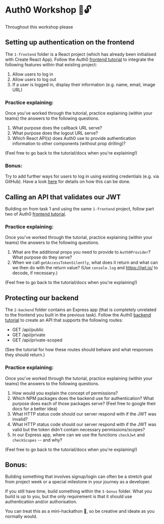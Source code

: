 # Auth0 Workshop 🔑🔓

Throughout this workshop please

## Setting up authentication on the **frontend**

The `1-frontend` folder is a React project (which has already been initialised with Create React App). Follow the Auth0 [frontend tutorial](https://auth0.com/docs/quickstart/spa/react/01-login) to integrate the following features within that existing project:

1.  Allow users to log in
2.  Allow users to log out
3.  If a user is logged in, display their information (e.g. name, email, image URL)

### Practice explaining:

Once you've worked through the tutorial, practice explaining (within your teams) the answers to the following questions.

1.  What purpose does the callback URL serve?
2.  What purpose does the logout URL serve?
3.  Which React API(s) does Auth0 use to provide authentication information to other components (without prop drilling)?

(Feel free to go back to the tutorial/docs when you're explaining!)

### Bonus:

Try to add further ways for users to log in using existing credentials (e.g. via GitHub). Have a look [here](https://auth0.com/docs/connections/social) for details on how this can be done.

## Calling an API that validates our JWT

Building on from task 1 and using the same `1-frontend` project, follow part two of Auth0 [frontend tutorial](https://auth0.com/docs/quickstart/spa/react/02-calling-an-api).

### Practice explaining:

Once you've worked through the tutorial, practice explaining (within your teams) the answers to the following questions.

1.  What are the additional props you need to provide to `Auth0Provider`? What purpose do they serve?
2.  When we call `getAccessTokenSilently`, what does it return and what can we then do with the return value? (Use `console.log` and https://jwt.io/ to decode, if necessary.)

(Feel free to go back to the tutorial/docs when you're explaining!)

## Protecting our **backend**

The `2-backend` folder contains an Express app (that is completely unrelated to the frontend you built in the previous task). Follow the Auth0 [backend tutorial](https://auth0.com/docs/quickstart/backend/nodejs) to create an API that supports the following routes:

- GET /api/public
- GET /api/private
- GET /api/private-scoped

(See the tutorial for how these routes should behave and what responses they should return.)

### Practice explaining:

Once you've worked through the tutorial, practice explaining (within your teams) the answers to the following questions.

1.  How would you explain the concept of permissions?
2.  Which NPM packages does the backend use for authentication? What purpose does each of those packages serve? (Feel free to google their docs for a better idea)
3.  What HTTP status code should our server respond with if the JWT was invalid?
4.  What HTTP status code should our server respond with if the JWT was valid but the token didn't contain necessary permissions/scopes?
5.  In our Express app, where can we use the functions `checkJwt` and `checkScopes` -- and why?

(Feel free to go back to the tutorial/docs when you're explaining!)

## Bonus:

Building something that involves signup/login can often be a stretch goal from project week or a special milestone in your journey as a developer.

If you still have time, build something within the `3-bonus` folder. What you build is up to you, but the only requirement is that it should use authentication and/or authorisation.

You can treat this as a mini-hackathon 🎉, so be creative and ideate as you normally would.
